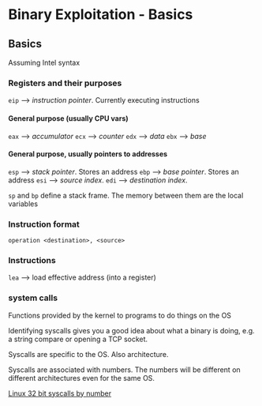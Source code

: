 # Binary Exploitation - Basics

## Basics

Assuming Intel syntax

### Registers and their purposes

`eip` --> _instruction pointer_. Currently executing instructions

#### General purpose (usually CPU vars)

`eax` --> _accumulator_
`ecx` --> _counter_
`edx` --> _data_
`ebx` --> _base_

#### General purpose, usually pointers to addresses

`esp` --> _stack pointer_. Stores an address
`ebp` --> _base pointer_. Stores an address
`esi` --> _source index_. 
`edi` --> _destination index_. 

`sp` and `bp` define a stack frame. The memory between them are the local variables

### Instruction format

`operation <destination>, <source>`

### Instructions

`lea` --> load effective address (into a register)

### system calls

Functions provided by the kernel to programs to do things on the OS

Identifying syscalls gives you a good idea about what a binary is doing, e.g. a string compare or opening a TCP socket.

Syscalls are specific to the OS. Also architecture.

Syscalls are associated with numbers. The numbers will be different on different architectures even for the same OS.

[Linux 32 bit syscalls by number](asm.sourceforge.net/syscall.html)